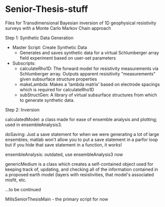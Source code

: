 # Senior-Thesis-stuff
Files for Transdimensional Bayesian inversion of 1D geophysical resistivity surveys with a Monte Carlo Markov Chain approach

Step 1: Synthetic Data Generation
  - Master Script: Create Synthetic Data
    - Generates and saves synthetic data for a virtual Schlumberger array field experiment based on user-set parameters
  - Subscripts:
    - calculateRho1D: The forward model for resistivity measurements via Schlumberger array. Outputs apparent resisitivity "measurements" given subsurface structure properties
    - makeLambda: Makes a 'lambda matrix' based on electrode spacings which is required for calculateRho1D
    - subStructGen: A library of virtual subsurface structures from which to generate synthetic data.

Step 2: Inversion



calculatedModel: a class made for ease of ensemble analysis and plotting; used in ensembleAnalysis3.

doSaving: Just a save statement for when we were generating a lot of large ensembles;
matlab won't allow you to put a save statement in a parfor loop but if you hide that save statement in a function, it works!

ensembleAnalysis: outdated, use ensembleAnalysis3 now



genericMedium is a class which creates a self-contained object used for keeping track of, updating, and checking
all of the information contained in a proposed earth model (layers with resistivities, that model's associated 
misfit, etc.

...to be continued

MillsSeniorThesisMain - the primary script for now
